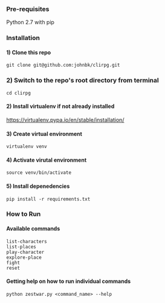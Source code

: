 ### Pre-requisites
Python 2.7 with pip

### Installation
#### 1) Clone this repo
```
git clone git@github.com:johnbk/clirpg.git
```
### 2) Switch to the repo's root directory from terminal
```
cd clirpg
```

#### 2) Install virtualenv if not already installed
https://virtualenv.pypa.io/en/stable/installation/

#### 3) Create virtual environment
```
virtualenv venv
```

#### 4) Activate virutal environment
```
source venv/bin/activate
```

#### 5) Install depenedencies
```
pip install -r requirements.txt
```

### How to Run

#### Available commands

```
list-characters
list-places
play-character
explore-place
fight
reset
```

#### Getting help on how to run individual commands
```
python zestwar.py <command_name> --help
```



